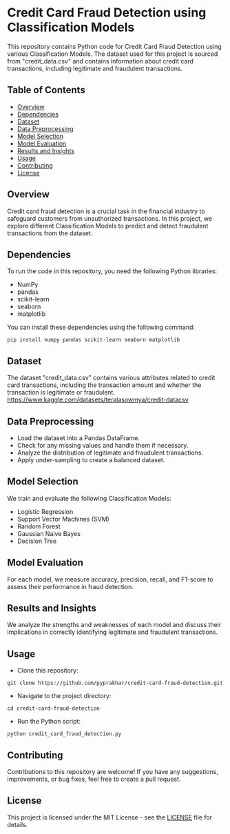 
# Credit Card Fraud Detection using Classification Models

This repository contains Python code for Credit Card Fraud Detection using various Classification Models. The dataset used for this project is sourced from "credit_data.csv" and contains information about credit card transactions, including legitimate and fraudulent transactions.

## Table of Contents
- [Overview](#overview)
- [Dependencies](#dependencies)
- [Dataset](#dataset)
- [Data Preprocessing](#data-preprocessing)
- [Model Selection](#model-selection)
- [Model Evaluation](#model-evaluation)
- [Results and Insights](#results-and-insights)
- [Usage](#usage)
- [Contributing](#contributing)
- [License](#license)

## Overview
Credit card fraud detection is a crucial task in the financial industry to safeguard customers from unauthorized transactions. In this project, we explore different Classification Models to predict and detect fraudulent transactions from the dataset.

## Dependencies
To run the code in this repository, you need the following Python libraries:
- NumPy
- pandas
- scikit-learn
- seaborn
- matplotlib

You can install these dependencies using the following command:
```
pip install numpy pandas scikit-learn seaborn matplotlib
```

## Dataset
The dataset "credit_data.csv" contains various attributes related to credit card transactions, including the transaction amount and whether the transaction is legitimate or fraudulent.
https://www.kaggle.com/datasets/teralasowmya/credit-datacsv

## Data Preprocessing
- Load the dataset into a Pandas DataFrame.
- Check for any missing values and handle them if necessary.
- Analyze the distribution of legitimate and fraudulent transactions.
- Apply under-sampling to create a balanced dataset.

## Model Selection
We train and evaluate the following Classification Models:
- Logistic Regression
- Support Vector Machines (SVM)
- Random Forest
- Gaussian Naive Bayes
- Decision Tree

## Model Evaluation
For each model, we measure accuracy, precision, recall, and F1-score to assess their performance in fraud detection.

## Results and Insights
We analyze the strengths and weaknesses of each model and discuss their implications in correctly identifying legitimate and fraudulent transactions.

## Usage
- Clone this repository:
```
git clone https://github.com/pyprakhar/credit-card-fraud-detection.git
```
- Navigate to the project directory:
```
cd credit-card-fraud-detection
```
- Run the Python script:
```
python credit_card_fraud_detection.py
```

## Contributing
Contributions to this repository are welcome! If you have any suggestions, improvements, or bug fixes, feel free to create a pull request.

## License
This project is licensed under the MIT License - see the [LICENSE](LICENSE) file for details.
